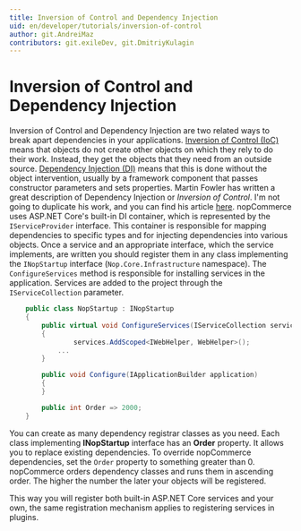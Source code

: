 ```yaml
---
title: Inversion of Control and Dependency Injection
uid: en/developer/tutorials/inversion-of-control
author: git.AndreiMaz
contributors: git.exileDev, git.DmitriyKulagin
---
```


# Inversion of Control and Dependency Injection

Inversion of Control and Dependency Injection are two related ways to break apart dependencies in your applications. [Inversion of Control (IoC)](https://en.wikipedia.org/wiki/Inversion_of_control) means that objects do not create other objects on which they rely to do their work. Instead, they get the objects that they need from an outside source. [Dependency Injection (DI)](http://en.wikipedia.org/wiki/Dependency_injection) means that this is done without the object intervention, usually by a framework component that passes constructor parameters and sets properties. Martin Fowler has written a great description of Dependency Injection or *Inversion of Control*. I'm not going to duplicate his work, and you can find his article [here](https://martinfowler.com/articles/injection.html). nopCommerce uses ASP.NET Core's built-in DI container, which is represented by the `IServiceProvider` interface. This container is responsible for mapping dependencies to specific types and for injecting dependencies into various objects. Once a service and an appropriate interface, which the service implements, are written you should register them in any class implementing the `INopStartup` interface (`Nop.Core.Infrastructure` namespace). The `ConfigureServices` method is responsible for installing services in the application. Services are added to the project through the `IServiceCollection` parameter.

```csharp
    public class NopStartup : INopStartup
    {
        public virtual void ConfigureServices(IServiceCollection services, IConfiguration configuration)
        {
                services.AddScoped<IWebHelper, WebHelper>();
            ...
        }

        public void Configure(IApplicationBuilder application)
        {
        }

        public int Order => 2000;
    }
```

You can create as many dependency registrar classes as you need. Each class implementing **INopStartup** interface has an **Order** property. It allows you to replace existing dependencies. To override nopCommerce dependencies, set the `Order` property to something greater than 0. nopCommerce orders dependency classes and runs them in ascending order. The higher the number the later your objects will be registered.

This way you will register both built-in ASP.NET Core services and your own, the same registration mechanism applies to registering services in plugins.
